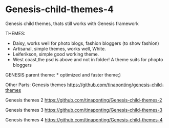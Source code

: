 # Genesis-child-themes-4
Genesis child themes, thats still works with Genesis framework

THEMES:
* Daisy, works well for photo blogs, fashion bloggers (to show fashion)
* Artisanal, simple themes, works well, White.
* Leiferikson, simple good working theme.
* West coast,the psd is above and not in folder! A theme suits for phopto bloggers


GENESIS parent theme: * optimized and faster theme;)










Other Parts:
Genesis themes https://github.com/tinaponting/genesis-child-themes

Genesis themes 2 https://github.com/tinaponting/Genesis-child-themes-2

Genesis themes 3 https://github.com/tinaponting/Genesis-child-themes-3

Genesis themes 4 https://github.com/tinaponting/Genesis-child-themes-4

